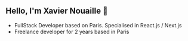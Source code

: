 ## Hello, I'm Xavier Nouaille 👋

- FullStack Developer based on Paris. Specialised in React.js / Next.js
- Freelance developer for 2 years based in Paris
